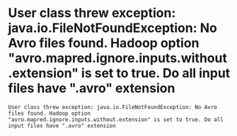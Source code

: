 
# User class threw exception: java.io.FileNotFoundException: No Avro files found. Hadoop option "avro.mapred.ignore.inputs.without.extension" is set to true. Do all input files have ".avro" extension

```
User class threw exception: java.io.FileNotFoundException: No Avro files found. Hadoop option "avro.mapred.ignore.inputs.without.extension" is set to true. Do all input files have ".avro" extension
```